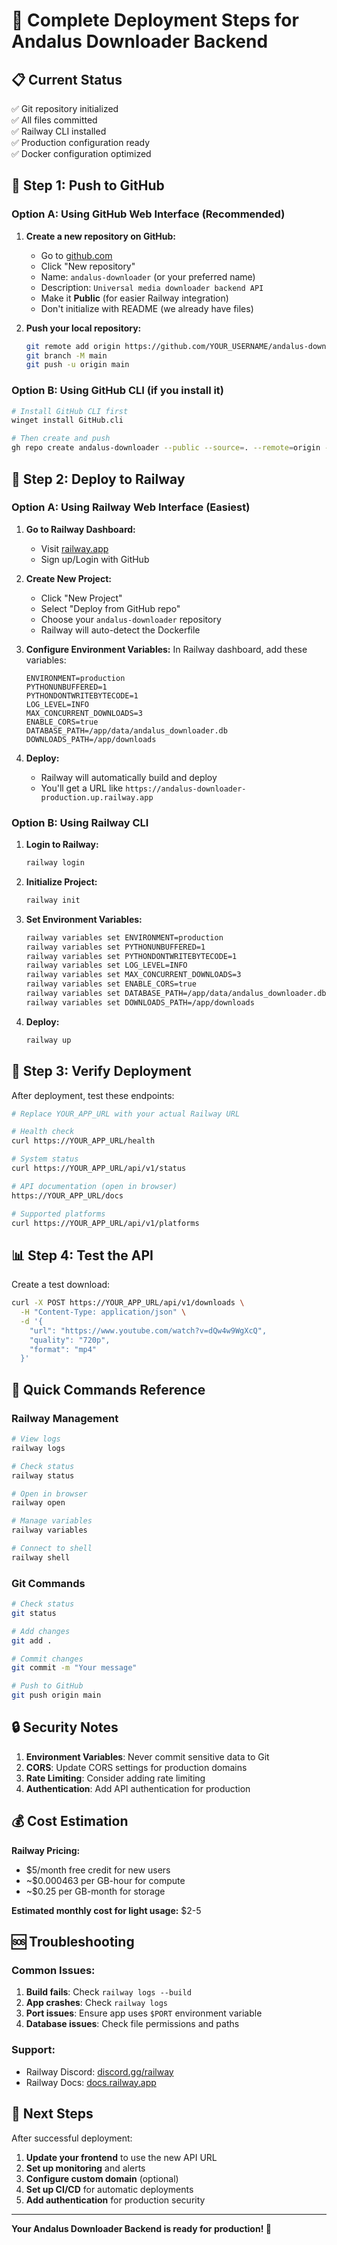 # 🚀 Complete Deployment Steps for Andalus Downloader Backend

## 📋 Current Status
✅ Git repository initialized  
✅ All files committed  
✅ Railway CLI installed  
✅ Production configuration ready  
✅ Docker configuration optimized  

## 🔗 Step 1: Push to GitHub

### Option A: Using GitHub Web Interface (Recommended)

1. **Create a new repository on GitHub:**
   - Go to [github.com](https://github.com)
   - Click "New repository"
   - Name: `andalus-downloader` (or your preferred name)
   - Description: `Universal media downloader backend API`
   - Make it **Public** (for easier Railway integration)
   - Don't initialize with README (we already have files)

2. **Push your local repository:**
   ```bash
   git remote add origin https://github.com/YOUR_USERNAME/andalus-downloader.git
   git branch -M main
   git push -u origin main
   ```

### Option B: Using GitHub CLI (if you install it)

```bash
# Install GitHub CLI first
winget install GitHub.cli

# Then create and push
gh repo create andalus-downloader --public --source=. --remote=origin --push
```

## 🚀 Step 2: Deploy to Railway

### Option A: Using Railway Web Interface (Easiest)

1. **Go to Railway Dashboard:**
   - Visit [railway.app](https://railway.app)
   - Sign up/Login with GitHub

2. **Create New Project:**
   - Click "New Project"
   - Select "Deploy from GitHub repo"
   - Choose your `andalus-downloader` repository
   - Railway will auto-detect the Dockerfile

3. **Configure Environment Variables:**
   In Railway dashboard, add these variables:
   ```
   ENVIRONMENT=production
   PYTHONUNBUFFERED=1
   PYTHONDONTWRITEBYTECODE=1
   LOG_LEVEL=INFO
   MAX_CONCURRENT_DOWNLOADS=3
   ENABLE_CORS=true
   DATABASE_PATH=/app/data/andalus_downloader.db
   DOWNLOADS_PATH=/app/downloads
   ```

4. **Deploy:**
   - Railway will automatically build and deploy
   - You'll get a URL like `https://andalus-downloader-production.up.railway.app`

### Option B: Using Railway CLI

1. **Login to Railway:**
   ```bash
   railway login
   ```

2. **Initialize Project:**
   ```bash
   railway init
   ```

3. **Set Environment Variables:**
   ```bash
   railway variables set ENVIRONMENT=production
   railway variables set PYTHONUNBUFFERED=1
   railway variables set PYTHONDONTWRITEBYTECODE=1
   railway variables set LOG_LEVEL=INFO
   railway variables set MAX_CONCURRENT_DOWNLOADS=3
   railway variables set ENABLE_CORS=true
   railway variables set DATABASE_PATH=/app/data/andalus_downloader.db
   railway variables set DOWNLOADS_PATH=/app/downloads
   ```

4. **Deploy:**
   ```bash
   railway up
   ```

## 🔧 Step 3: Verify Deployment

After deployment, test these endpoints:

```bash
# Replace YOUR_APP_URL with your actual Railway URL

# Health check
curl https://YOUR_APP_URL/health

# System status
curl https://YOUR_APP_URL/api/v1/status

# API documentation (open in browser)
https://YOUR_APP_URL/docs

# Supported platforms
curl https://YOUR_APP_URL/api/v1/platforms
```

## 📊 Step 4: Test the API

Create a test download:

```bash
curl -X POST https://YOUR_APP_URL/api/v1/downloads \
  -H "Content-Type: application/json" \
  -d '{
    "url": "https://www.youtube.com/watch?v=dQw4w9WgXcQ",
    "quality": "720p",
    "format": "mp4"
  }'
```

## 🎯 Quick Commands Reference

### Railway Management
```bash
# View logs
railway logs

# Check status
railway status

# Open in browser
railway open

# Manage variables
railway variables

# Connect to shell
railway shell
```

### Git Commands
```bash
# Check status
git status

# Add changes
git add .

# Commit changes
git commit -m "Your message"

# Push to GitHub
git push origin main
```

## 🔒 Security Notes

1. **Environment Variables**: Never commit sensitive data to Git
2. **CORS**: Update CORS settings for production domains
3. **Rate Limiting**: Consider adding rate limiting
4. **Authentication**: Add API authentication for production

## 💰 Cost Estimation

**Railway Pricing:**
- $5/month free credit for new users
- ~$0.000463 per GB-hour for compute
- ~$0.25 per GB-month for storage

**Estimated monthly cost for light usage:** $2-5

## 🆘 Troubleshooting

### Common Issues:

1. **Build fails**: Check `railway logs --build`
2. **App crashes**: Check `railway logs`
3. **Port issues**: Ensure app uses `$PORT` environment variable
4. **Database issues**: Check file permissions and paths

### Support:
- Railway Discord: [discord.gg/railway](https://discord.gg/railway)
- Railway Docs: [docs.railway.app](https://docs.railway.app)

## 🎉 Next Steps

After successful deployment:

1. **Update your frontend** to use the new API URL
2. **Set up monitoring** and alerts
3. **Configure custom domain** (optional)
4. **Set up CI/CD** for automatic deployments
5. **Add authentication** for production security

---

**Your Andalus Downloader Backend is ready for production! 🚀**

